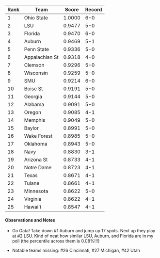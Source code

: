 Rank| Team | Score | Record
---|---|---|---
1 | Ohio State | 1.0000 | 6-0
2 | LSU | 0.9477 | 5-0
3 | Florida | 0.9470 | 6-0
4 | Auburn | 0.9469 | 5-1
5 | Penn State | 0.9336 | 5-0
6 | Appalachian St | 0.9318 | 4-0
7 | Clemson | 0.9296 | 5-0
8 | Wisconsin | 0.9259 | 5-0
9 | SMU | 0.9214 | 6-0
10 | Boise St | 0.9191 | 5-0
11 | Georgia | 0.9144 | 5-0
12 | Alabama | 0.9091 | 5-0
13 | Oregon | 0.9085 | 4-1
14 | Memphis | 0.9049 | 5-0
15 | Baylor | 0.8991 | 5-0
16 | Wake Forest | 0.8985 | 5-0
17 | Oklahoma | 0.8943 | 5-0
18 | Navy | 0.8830 | 3-1
19 | Arizona St | 0.8733 | 4-1
20 | Notre Dame | 0.8723 | 4-1
21 | Texas | 0.8671 | 4-1
22 | Tulane | 0.8661 | 4-1
23 | Minnesota | 0.8622 | 5-0
24 | Virginia | 0.8622 | 4-1
25 | Hawai`i | 0.8547 | 4-1

#### Observations and Notes

* Go Gata!  Take down #1 Auburn and jump up 17 spots.  Next up they play at #2 LSU.  Kind of neat how similar LSU, Auburn, and Florida are in my poll (the percentile across them is 0.08%!!!)

* Notable teams missing:  #26 Cincinnati, #27 Michigan, #42 Utah